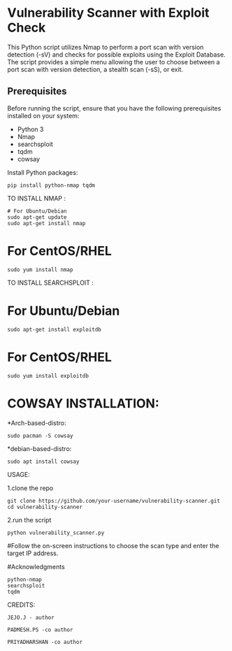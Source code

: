  # Vulnerability Scanner with Exploit Check

This Python script utilizes Nmap to perform a port scan with version detection (-sV) and checks for possible exploits using the Exploit Database. The script provides a simple menu allowing the user to choose between a port scan with version detection, a stealth scan (-sS), or exit.

## Prerequisites

Before running the script, ensure that you have the following prerequisites installed on your system:

- Python 3
- Nmap
- searchsploit
- tqdm
- cowsay 

Install Python packages:

```
pip install python-nmap tqdm
```

TO INSTALL NMAP :
```
# For Ubuntu/Debian
sudo apt-get update
sudo apt-get install nmap
```
# For CentOS/RHEL
```
sudo yum install nmap
```
TO INSTALL SEARCHSPLOIT :
# For Ubuntu/Debian
```
sudo apt-get install exploitdb
```
# For CentOS/RHEL
```
sudo yum install exploitdb
```
# COWSAY INSTALLATION:

*Arch-based-distro:
```
sudo pacman -S cowsay
```

*debian-based-distro:
```
sudo apt install cowsay
```

USAGE:

1.clone the repo
```
git clone https://github.com/your-username/vulnerability-scanner.git
cd vulnerability-scanner
```
2.run the script
```
python vulnerability_scanner.py
```

#Follow the on-screen instructions to choose the scan type and enter the target IP address.

#Acknowledgments

    python-nmap
    searchsploit
    tqdm

CREDITS:
```
JEJO.J - author
```
```
PADMESH.PS -co author
```
```
PRIYADHARSHAN -co author
```
